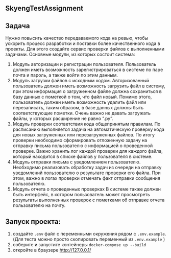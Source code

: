 ## SkyengTestAssignment
## Задача

Нужно повысить качество передаваемого кода на ревью, чтобы ускорить процесс разработки и поставки более качественного кода в проекты. Для этого создайте сервис проверки файлов с выполненными задачами.
Основные модули, из которых состоит система:
1. Модуль авторизации и регистрации пользователя.
Пользователь должен иметь возможность зарегистрироваться в системе по паре почта и пароль, а также войти по этим данным.
2. Модуль загрузки файлов с исходным кодом.
Авторизованный пользователь должен иметь возможность загрузить файл в систему, при этом информация о загруженном файле должна сохраниться в базу данных с пометкой о том, что файл новый. Помимо этого, пользователь должен иметь возможность удалить файл или перезаписать, таким образом, в базе данных должны быть соответствующие пометки. Очень важно не давать загружать файлы, у которых расширение не равно “.py”.
3. Модуль проверки соответствия кода общепринятым правилам.
По расписанию выполняется задача на автоматическую проверку кода для новых загруженных или перезагруженных файлов. По итогу проверки необходимо сформировать отложенную задачу на отправку письма пользователю с информацией о проведенной проверке. Важно хранить лог каждой проверки для каждого файла, который находится в списке файлов у пользователя в системе.
4. Модуль отправки письма с уведомлением пользователю.
Необходимо реализовать обработку задач из очереди на отправку уведомлений пользователю о результате проверки его файла. При этом, важно в логах проверки отмечать факт отправки сообщения пользователю.
5. Модуль отчета о проведенных проверках
В системе также должен быть интерфейс, в котором пользователь может просмотреть результаты выполненных проверок с пометками об отправке отчета пользователю на почту.

## Запуск проекта:
1. создайте `.env` файл с переменными окружения рядом с  `.env.example`. (Для теста можно просто скопировать переменный из `.env.example` )
2. соберите и запустите контейнеры `docker-compose up --build`
3. откройте в браузере http://127.0.0.1/
